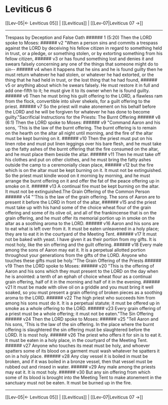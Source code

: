# Leviticus 6

[[Lev-05|← Leviticus 05]] | [[Leviticus]] | [[Lev-07|Leviticus 07 →]]
***

Trespass by Deception and False Oath ###### 1 (5:20) Then the LORD spoke to Moses: ###### v2 "When a person sins and commits a trespass against the LORD by deceiving his fellow citizen in regard to something held in trust, or a pledge, or something stolen, or by extorting something from his fellow citizen, ###### v3 or has found something lost and denies it and swears falsely concerning any one of the things that someone might do to sin-- ###### v4 when it happens that he sins and he is found guilty then he must return whatever he had stolen, or whatever he had extorted, or the thing that he had held in trust, or the lost thing that he had found, ###### v5 or anything about which he swears falsely. He must restore it in full and add one-fifth to it; he must give it to its owner when he is found guilty. ###### v6 Then he must bring his guilt offering to the LORD, a flawless ram from the flock, convertible into silver shekels, for a guilt offering to the priest. ###### v7 So the priest will make atonement on his behalf before the LORD and he will be forgiven for whatever he has done to become guilty."Sacrificial Instructions for the Priests: The Burnt Offering ###### v8 (6:1) Then the LORD spoke to Moses: ###### v9 "Command Aaron and his sons, 'This is the law of the burnt offering. The burnt offering is to remain on the hearth on the altar all night until morning, and the fire of the altar must be kept burning on it. ###### v10 Then the priest must put on his linen robe and must put linen leggings over his bare flesh, and he must take up the fatty ashes of the burnt offering that the fire consumed on the altar, and he must place them beside the altar. ###### v11 Then he must take off his clothes and put on other clothes, and he must bring the fatty ashes outside the camp to a ceremonially clean place, ###### v12 but the fire which is on the altar must be kept burning on it. It must not be extinguished. So the priest must kindle wood on it morning by morning, and he must arrange the burnt offering on it and offer the fat of the peace offering up in smoke on it. ###### v13 A continual fire must be kept burning on the altar. It must not be extinguished.The Grain Offering of the Common Person ###### v14 "'This is the law of the grain offering. The sons of Aaron are to present it before the LORD in front of the altar, ###### v15 and the priest must take up with his hand some of the choice wheat flour of the grain offering and some of its olive oil, and all of the frankincense that is on the grain offering, and he must offer its memorial portion up in smoke on the altar as a soothing aroma to the LORD. ###### v16 Aaron and his sons are to eat what is left over from it. It must be eaten unleavened in a holy place; they are to eat it in the courtyard of the Meeting Tent. ###### v17 It must not be baked with yeast. I have given it as their portion from my gifts. It is most holy, like the sin offering and the guilt offering. ###### v18 Every male among the sons of Aaron may eat it. It is a perpetual allotted portion throughout your generations from the gifts of the LORD. Anyone who touches these gifts must be holy.'"The Grain Offering of the Priests ###### v19 Then the LORD spoke to Moses: ###### v20 "This is the offering of Aaron and his sons which they must present to the LORD on the day when he is anointed: a tenth of an ephah of choice wheat flour as a continual grain offering, half of it in the morning and half of it in the evening. ###### v21 It must be made with olive oil on a griddle and you must bring it well soaked, so you must present a grain offering of broken pieces as a soothing aroma to the LORD. ###### v22 The high priest who succeeds him from among his sons must do it. It is a perpetual statute; it must be offered up in smoke as a whole offering to the LORD. ###### v23 Every grain offering of a priest must be a whole offering; it must not be eaten."The Sin Offering ###### v24 Then the LORD spoke to Moses: ###### v25 "Tell Aaron and his sons, 'This is the law of the sin offering. In the place where the burnt offering is slaughtered the sin offering must be slaughtered before the LORD. It is most holy. ###### v26 The priest who offers it for sin is to eat it. It must be eaten in a holy place, in the courtyard of the Meeting Tent. ###### v27 Anyone who touches its meat must be holy, and whoever spatters some of its blood on a garment must wash whatever he spatters it on in a holy place. ###### v28 Any clay vessel it is boiled in must be broken, and if it was boiled in a bronze vessel, then that vessel must be rubbed out and rinsed in water. ###### v29 Any male among the priests may eat it. It is most holy. ###### v30 But any sin offering from which some of its blood is brought into the Meeting Tent to make atonement in the sanctuary must not be eaten. It must be burned up in the fire.

***
[[Lev-05|← Leviticus 05]] | [[Leviticus]] | [[Lev-07|Leviticus 07 →]]
